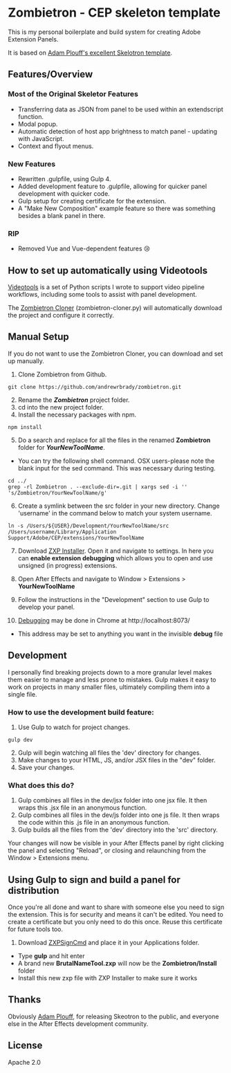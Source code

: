 # Zombietron - CEP skeleton template

This is my personal boilerplate and build system for creating Adobe Extension Panels.

It is based on [Adam Plouff's excellent Skelotron template](https://github.com/adamplouff/CEP-Skelotron).

## Features/Overview

### Most of the Original Skeletor Features

- Transferring data as JSON from panel to be used within an extendscript function.
- Modal popup.
- Automatic detection of host app brightness to match panel - updating with JavaScript.
- Context and flyout menus.

### New Features

- Rewritten .gulpfile, using Gulp 4.
- Added development feature to .gulpfile, allowing for quicker panel development with quicker code.
- Gulp setup for creating certificate for the extension.
- A "Make New Composition" example feature so there was something besides a blank panel in there.

### RIP

- Removed Vue and Vue-dependent features 😢

## How to set up automatically using Videotools

[Videotools](https://github.com/andrewrbrady/videotools) is a set of Python scripts I wrote to support video pipeline workflows, including some tools to assist with panel development.

The [Zombietron Cloner](https://github.com/andrewrbrady/videotools/blob/master/zombietron-cloner.py) (zombietron-cloner.py) will automatically download the project and configure it correctly.

## Manual Setup

If you do not want to use the Zombietron Cloner, you can download and set up manually.

1. Clone Zombietron from Github.

```shell
git clone https://github.com/andrewrbrady/zombietron.git
```

2. Rename the **_Zombietron_** project folder.
3. cd into the new project folder.
4. Install the necessary packages with npm.

```shell
npm install
```

5. Do a search and replace for all the files in the renamed **Zombietron** folder for **_YourNewToolName_**.

- You can try the following shell command. OSX users-please note the blank input for the sed command. This was necessary during testing.

```shell
cd ../
grep -rl Zombietron . --exclude-dir=.git | xargs sed -i '' 's/Zombietron/YourNewToolName/g'
```

6. Create a symlink between the src folder in your new directory. Change 'username' in the command below to match your system username.

```shell
ln -s /Users/${USER}/Development/YourNewToolName/src /Users/username/Library/Application Support/Adobe/CEP/extensions/YourNewToolName
```

7. Download [ZXP Installer][799ff035]. Open it and navigate to settings. In here you can **enable extension debugging** which allows you to open and use unsigned (in progress) extensions.

8. Open After Effects and navigate to Window > Extensions > **YourNewToolName**

9. Follow the instructions in the "Development" section to use Gulp to develop your panel.

10. [Debugging][799ff033] may be done in Chrome at http://localhost:8073/

- This address may be set to anything you want in the invisible **debug** file

## Development

I personally find breaking projects down to a more granular level makes them easier to manage and less prone to mistakes. Gulp makes it easy to work on projects in many smaller files, ultimately compiling them into a single file.

### How to use the development build feature:

1. Use Gulp to watch for project changes.

```shell
gulp dev
```

2. Gulp will begin watching all files the 'dev' directory for changes.
3. Make changes to your HTML, JS, and/or JSX files in the "dev" folder.
4. Save your changes.

### What does this do?

1. Gulp combines all files in the dev/jsx folder into one jsx file. It then wraps this .jsx file in an anonymous function.
2. Gulp combines all files in the dev/js folder into one js file. It then wraps the code within this .js file in an anonymous function.
3. Gulp builds all the files from the 'dev' directory into the 'src' directory.

Your changes will now be visible in your After Effects panel by right clicking the panel and selecting "Reload", or closing and relaunching from the Window > Extensions menu.

## Using Gulp to sign and build a panel for distribution

Once you're all done and want to share with someone else you need to sign the extension. This is for security and means it can't be edited. You need to create a certificate but you only need to do this once. Reuse this certificate for future tools too.

1. Download [ZXPSignCmd][799ff037] and place it in your Applications folder.

- Type **gulp** and hit enter
- A brand new **BrutalNameTool.zxp** will now be the **Zombietron/Install** folder
- Install this new zxp file with ZXP Installer to make sure it works

## Thanks

Obviously [Adam Plouff](https://github.com/adamplouff), for releasing Skeotron to the public, and everyone else in the After Effects development community.

## License

Apache 2.0

[799ff023]: https://github.com/Adobe-CEP "Adobe CEP"
[799ff025]: http://htmlpanelsbook.com/ "HTML Panels"
[799ff027]: https://atom.io/ "Atom"
[799ff029]: https://www.howtogeek.com/297721/how-to-create-and-use-symbolic-links-aka-symlinks-on-a-mac/ "OS X Symlink"
[799ff031]: https://www.howtogeek.com/howto/16226/complete-guide-to-symbolic-links-symlinks-on-windows-or-linux/ "Windows Symlink"
[799ff033]: https://github.com/Adobe-CEP/Getting-Started-guides/tree/master/Client-side%20Debugging "Client side debugging"
[799ff035]: https://aescripts.com/learn/zxp-installer/ "ZXP Installer"
[799ff037]: https://github.com/Adobe-CEP/CEP-Resources/tree/master/ZXPSignCMD "ZXPSignCmd"
[799ff041]: https://nodejs.org/en/download/ "Node.js"
[799ff041]: https://nodejs.org/en/download/ "Node.js"
